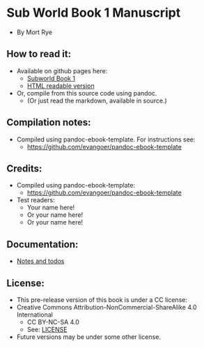 
# Sub World Book 1 Manuscript
* By Mort Rye


## How to read it:
* Available on github pages here:
	* [Subworld Book 1](grannycart.net/subworld-book1/) 
	* [HTML readable version](grannycart.net/subworld-pages/content/Subworldbook1.html)
* Or, compile from this source code using pandoc.
	* (Or just read the markdown, available in source.) 


## Compilation notes:
* Compiled using pandoc-ebook-template. For instructions see:
	* https://github.com/evangoer/pandoc-ebook-template


## Credits:
* Compiled using pandoc-ebook-template:
	* https://github.com/evangoer/pandoc-ebook-template
* Test readers:
	* Your name here!
	* Or your name here!
	* Or your name here!

[//]: # (* Cover from covervault: * https://covervault.com/)

## Documentation:
* [Notes and todos](documentation/notes_and_todos-subworld_story1)


## License:
* This pre-release version of this book is under a CC license:
* Creative Commons Attribution-NonCommercial-ShareAlike 4.0 International
	* CC BY-NC-SA 4.0
	* See: [LICENSE](./LICENSE)
* Future versions may be under some other license.


